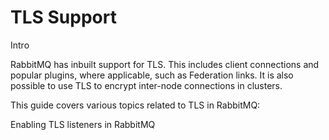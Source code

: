# TLS Support

Intro

RabbitMQ has inbuilt support for TLS. This includes client connections and popular plugins, where applicable, such as Federation links. It is also possible to use TLS to encrypt inter-node connections in clusters.

This guide covers various topics related to TLS in RabbitMQ:

Enabling TLS listeners in RabbitMQ